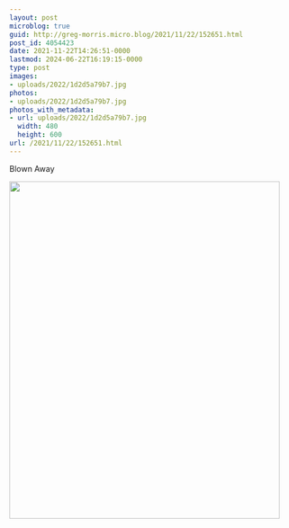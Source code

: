 ```yaml
---
layout: post
microblog: true
guid: http://greg-morris.micro.blog/2021/11/22/152651.html
post_id: 4054423
date: 2021-11-22T14:26:51-0000
lastmod: 2024-06-22T16:19:15-0000
type: post
images:
- uploads/2022/1d2d5a79b7.jpg
photos:
- uploads/2022/1d2d5a79b7.jpg
photos_with_metadata:
- url: uploads/2022/1d2d5a79b7.jpg
  width: 480
  height: 600
url: /2021/11/22/152651.html
---
```

Blown Away

<img src="uploads/2022/1d2d5a79b7.jpg" width="480" height="600" alt="" />
